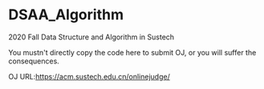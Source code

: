 # DSAA_Algorithm
 
2020 Fall Data Structure and Algorithm in Sustech

You mustn't directly copy the code here to submit OJ, or you will suffer the consequences.

OJ URL:https://acm.sustech.edu.cn/onlinejudge/
